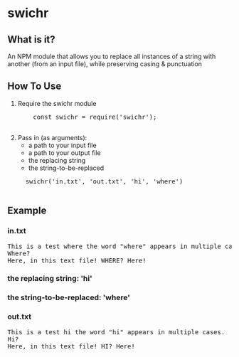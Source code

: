 # swichr

<h2>What is it?</h2>

An NPM module that allows you to replace all instances of a string with another (from an input file), while preserving casing & punctuation

<h2>How To Use</h2>

<ol>
	<li class="p1">
    Require the swichr module
    <pre>
    const swichr = require('swichr');
    </pre>
  </li>
	<li class="p1">
  Pass in (as arguments):
  <ul>
    <li>a path to your input file</li>
    <li>a path to your output file</li>
    <li>the replacing string</li>
    <li>the string-to-be-replaced</li>
  </ul>

  <pre>
  swichr('in.txt', 'out.txt', 'hi', 'where')
  </pre>
  </li>
</ol>

<h2>Example</h2>
<h3>in.txt</h3>
<pre>
This is a test where the word "where" appears in multiple cases.
Where?
Here, in this text file! WHERE? Here!
</pre>
<h3>the replacing string: 'hi'</h3>
<h3>the string-to-be-replaced: 'where'</h3>
<h3>out.txt</h3>
<pre>
This is a test hi the word "hi" appears in multiple cases.
Hi?
Here, in this text file! HI? Here!
</pre>
